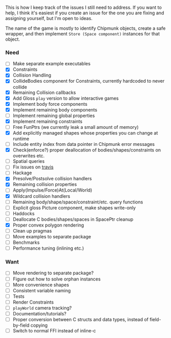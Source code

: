 This is how I keep track of the issues I still need to address.
If you want to help, I think it's easiest if you create an issue for the one you are fixing and assigning yourself, but I'm open to ideas.

The name of the game is mostly to identify Chipmunk objects, create a safe wrapper, and then implement `Store (Space component)` instances for that object.

### Need
- [ ] Make separate example executables
- [x] Constraints
- [x] Collision Handling
- [x] CollideBodies component for Constraints, currently hardcoded to never collide
- [x] Remaining Collision callbacks
- [x] Add Gloss `play` version to allow interactive games
- [x] Implement body force components
- [x] Implement remaining body components
- [ ] Implement remaining global properties
- [x] Implement remaining constraints
- [ ] Free FunPtrs (we currently leak a small amount of memory)
- [x] Add explicitly managed shapes whose properties you can change at runtime
- [ ] Include entity index from data pointer in Chipmunk error messages
- [x] Check(enforce?) proper deallocation of bodies/shapes/constraints on overwrites etc.
- [ ] Spatial queries
- [ ] Fix issues on [travis](https://travis-ci.org/jonascarpay/phycs)
- [ ] Hackage
- [x] Presolve/Postsolve collision handlers
- [x] Remaining collision properties
- [ ] Apply(Impulse/Force)At(Local/World)
- [x] Wildcard collision handlers
- [ ] Remaining body/shape/space/constraint/etc. query functions
- [ ] Explicit gloss Picture component, make shapes write-only
- [ ] Haddocks
- [ ] Deallocate C bodies/shapes/spaces in SpacePtr cleanup
- [x] Proper convex polygon rendering
- [ ] Clean up pragmas
- [ ] Move examples to separate package
- [ ] Benchmarks
- [ ] Performance tuning (inlining etc.)

### Want
- [ ] Move rendering to separate package?
- [ ] Figure out how to solve orphan instances
- [ ] More convenience shapes
- [ ] Consistent variable naming
- [ ] Tests
- [ ] Render Constraints
- [ ] `playWorld` camera tracking?
- [ ] Documentation/tutorials?
- [ ] Proper conversion between C structs and data types, instead of field-by-field copying
- [ ] Switch to normal FFI instead of inline-c
